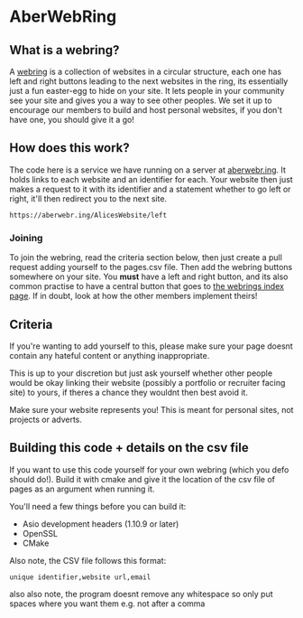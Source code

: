# AberWebRing

## What is a webring?
A [webring](https://en.wikipedia.org/wiki/Webring) is a collection of websites in a circular structure, each one has left and right buttons leading to the next websites in the ring, its essentially just a fun easter-egg to hide on your site. It lets people in your community see your site and gives you a way to see other peoples. We set it up to encourage our members to build and host personal websites, if you don't have one, you should give it a go!

## How does this work?
The code here is a service we have running on a server at [aberwebr.ing](https://aberwebr.ing). It holds links to each website and an identifier for each. Your website then just makes a request to it with its identifier and a statement whether to go left or right, it'll then redirect you to the next site. 

```https://aberwebr.ing/AlicesWebsite/left```

### Joining
To join the webring, read the criteria section below, then just create a pull request adding yourself to the pages.csv file. Then add the webring buttons somewhere on your site. You __must__ have a left and right button, and its also common practise to have a central button that goes to [the webrings index page](https://aberwebr.ing). If in doubt, look at how the other members implement theirs!

## Criteria
If you're wanting to add yourself to this, please make sure your page doesnt contain any hateful content or anything inappropriate. 

This is up to your discretion but just ask yourself whether other people would be okay linking their website (possibly a portfolio or recruiter facing site) to yours, if theres a chance they wouldnt then best avoid it.

Make sure your website represents you! This is meant for personal sites, not projects or adverts.

## Building this code + details on the csv file
If you want to use this code yourself for your own webring (which you defo should do!). Build it with cmake and give it the location of the csv file of pages as an argument when running it.

You'll need a few things before you can build it:
- Asio development headers (1.10.9 or later)
- OpenSSL
- CMake

Also note, the CSV file follows this format:

```unique identifier,website url,email```

also also note, the program doesnt remove any whitespace so only put spaces where you want them e.g. not after a comma

